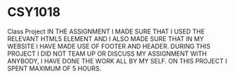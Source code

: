 # CSY1018
Class Project 
IN THE ASSIGNMENT I MADE SURE THAT I USED THE RELEVANT HTML5 ELEMENT AND I ALSO MADE SURE THAT IN MY WEBSITE I HAVE MADE USE OF FOOTER AND HEADER.
DURING THIS PROJECT I DID NOT TEAM UP OR DISCUSS MY ASSIGNMENT WITH ANYBODY, I HAVE DONE THE WORK ALL BY MY SELF. 
ON THIS PROJECT I SPENT MAXIMUM OF 5 HOURS.
